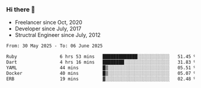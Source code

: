 ### Hi there 👋

- Freelancer since Oct, 2020
- Developer since July, 2017
- Structral Engineer since July, 2012

<!--START_SECTION:waka-->

```txt
From: 30 May 2025 - To: 06 June 2025

Ruby                6 hrs 53 mins   █████████████░░░░░░░░░░░░   51.45 %
Dart                4 hrs 16 mins   ████████░░░░░░░░░░░░░░░░░   31.83 %
YAML                44 mins         █▒░░░░░░░░░░░░░░░░░░░░░░░   05.51 %
Docker              40 mins         █▒░░░░░░░░░░░░░░░░░░░░░░░   05.07 %
ERB                 19 mins         ▓░░░░░░░░░░░░░░░░░░░░░░░░   02.48 %
```

<!--END_SECTION:waka-->
